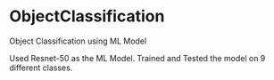 # ObjectClassification
Object Classification using ML Model

Used Resnet-50 as the ML Model. Trained and Tested the model on 9 different classes.
